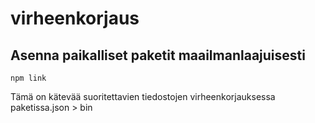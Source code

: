 # virheenkorjaus

## Asenna paikalliset paketit maailmanlaajuisesti

`npm link`

Tämä on kätevää suoritettavien tiedostojen virheenkorjauksessa paketissa.json > bin